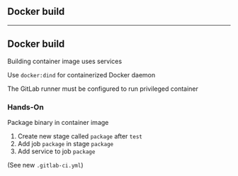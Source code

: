 <!-- .slide: id="gitlab_docker" class="vertical-center" -->

<i class="fa-brands fa-docker fa-8x" style="float: right; color: var(--r-heading-color);"></i>

## Docker build

---

## Docker build

Building container image uses services [<i class="fa-solid fa-arrow-right-to-bracket"></i>](#/gitlab_services)

Use `docker:dind` for containerized Docker daemon

The GitLab runner must be configured to run privileged container

### Hands-On

Package binary in container image

1. Create new stage called `package` after `test`
1. Add job `package` in stage `package`
1. Add service to job `package`

(See new `.gitlab-ci.yml`)
